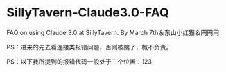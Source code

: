 # SillyTavern-Claude3.0-FAQ
FAQ on using Claude 3.0 at SillyTavern.
By March 7th＆东山小红猫＆円円円

PS：进来的先去看连接类报错问题，否则被踹了，概不负责。


PS：以下我所提到的报错代码一般处于三个位置：123
